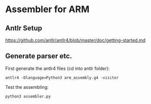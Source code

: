 # Assembler for ARM

## Antlr Setup

https://github.com/antlr/antlr4/blob/master/doc/getting-started.md

## Generate parser etc.

First generate the antlr4 files (cd into antlr folder):

`antlr4 -Dlanguage=Python3 arm_assembly.g4 -visitor`

Test the assembling:

`python3 assembler.py`
